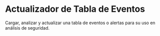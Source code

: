 # Actualizador de Tabla de Eventos
 Cargar, analizar y actualizar una tabla de eventos o alertas para su uso en análisis de seguridad.
